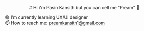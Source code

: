  <center>
  # Hi i'm Pasin Kansith but you can cell me "Pream" 👋
 </center>

😄 I’m currently learning UX/UI designer <br>
📫 How to reach me: preamkansith1@gmail.com


<!--
**Preampasin/Preampasin** is a ✨ _special_ ✨ repository because its `README.md` (this file) appears on your GitHub profile.

Here are some ideas to get you started:

- 🔭 I’m currently working on ...
- 🌱 I’m currently learning ...
- 👯 I’m looking to collaborate on ...
- 🤔 I’m looking for help with ...
- 💬 Ask me about ...
- 📫 How to reach me: ...
- 😄 Pronouns: ...
- ⚡ Fun fact: ...
-->
